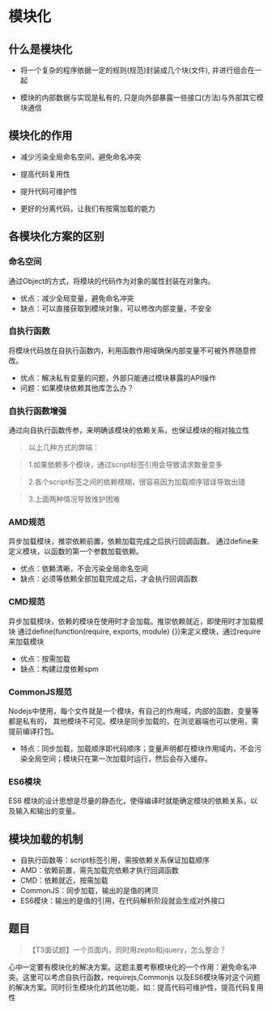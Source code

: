 # 模块化

## 什么是模块化

+ 将一个复杂的程序依据一定的规则(规范)封装成几个块(文件), 并进行组合在一起

+ 模块的内部数据与实现是私有的, 只是向外部暴露一些接口(方法)与外部其它模块通信

## 模块化的作用

+ 减少污染全局命名空间，避免命名冲突

+ 提高代码复用性

+ 提升代码可维护性

+ 更好的分离代码，让我们有按需加载的能力


## 各模块化方案的区别

### 命名空间

通过Object的方式，将模块的代码作为对象的属性封装在对象内。

+ 优点：减少全局变量，避免命名冲突
+ 缺点：可以直接获取到模块对象，可以修改内部变量，不安全

### 自执行函数

将模块代码放在自执行函数内，利用函数作用域确保内部变量不可被外界随意修改。

+ 优点：解决私有变量的问题，外部只能通过模块暴露的API操作
+ 问题：如果模块依赖其他库怎么办？

### 自执行函数增强

通过向自执行函数传参，来明确该模块的依赖关系，也保证模块的相对独立性


> 以上几种方式的弊端：

> 1.如果依赖多个模块，通过script标签引用会导致请求数量变多

> 2.各个script标签之间的依赖模糊，很容易因为加载顺序错误导致出错

> 3.上面两种情况导致维护困难

### AMD规范

异步加载模块，推崇依赖前置，依赖加载完成之后执行回调函数。
通过define来定义模块，以函数的第一个参数加载依赖。

+ 优点：依赖清晰，不会污染全局命名空间
+ 缺点：必须等依赖全部加载完成之后，才会执行回调函数

### CMD规范

异步加载模块，依赖的模块在使用时才会加载。推崇依赖就近，即使用时才加载模块
通过define(function(require, exports, module) {})来定义模块，通过require来加载模块

+ 优点：按需加载
+ 缺点：构建过度依赖spm

### CommonJS规范

Nodejs中使用，每个文件就是一个模块，有自己的作用域，内部的函数，变量等都是私有的，
其他模块不可见。模块是同步加载的，在浏览器端也可以使用，需提前编译打包。

+ 特点：同步加载，加载顺序即代码顺序；变量声明都在模块作用域内，不会污染全局空间；模块只在第一次加载时运行，然后会存入缓存。

### ES6模块

ES6 模块的设计思想是尽量的静态化，使得编译时就能确定模块的依赖关系，以及输入和输出的变量。

## 模块加载的机制

+ 自执行函数等：script标签引用，需按依赖关系保证加载顺序
+ AMD：依赖前置，需先加载完依赖才执行回调函数
+ CMD：依赖就近，按需加载
+ CommonJS：同步加载，输出的是值的拷贝
+ ES6模块：输出的是值的引用，在代码解析阶段就会生成对外接口

## 题目


> 【T3面试题】一个页面内，同时用zepto和jquery，怎么整合？

心中一定要有模块化的解决方案。这题主要考察模块化的一个作用：避免命名冲突。这里可以考虑自执行函数，requirejs,Commonjs
以及ES6模块等对这个问题的解决方案。同时衍生模块化的其他功能，如：提高代码可维护性，提高代码复用性
